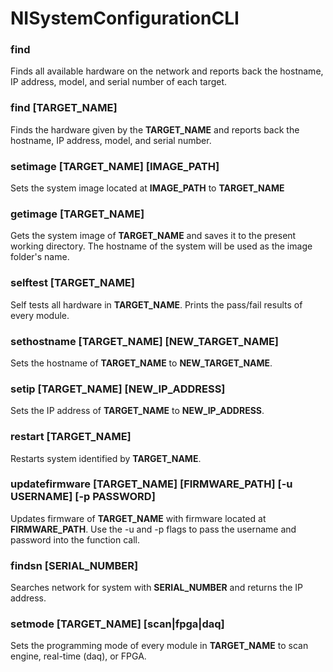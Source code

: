 # NISystemConfigurationCLI

### **find**

Finds all available hardware on the network and reports back the hostname, IP address, model, and serial number of each target.

### **find [TARGET_NAME]**

Finds the hardware given by the **TARGET_NAME** and reports back the hostname, IP address, model, and serial number.

### **setimage [TARGET_NAME] [IMAGE_PATH]**

Sets the system image located at **IMAGE_PATH** to **TARGET_NAME**

### **getimage [TARGET_NAME]**

Gets the system image of **TARGET_NAME** and saves it to the present working directory. The hostname of the system will be used as the image folder's name.

### **selftest [TARGET_NAME]**

Self tests all hardware in **TARGET_NAME**. Prints the pass/fail results of every module.

### **sethostname [TARGET_NAME] [NEW_TARGET_NAME]**

Sets the hostname of **TARGET_NAME** to **NEW_TARGET_NAME**.

### **setip [TARGET_NAME] [NEW_IP_ADDRESS]**

Sets the IP address of **TARGET_NAME** to **NEW_IP_ADDRESS**.

### **restart [TARGET_NAME]**

Restarts system identified by **TARGET_NAME**.

### **updatefirmware [TARGET_NAME] [FIRMWARE_PATH] [-u USERNAME] [-p PASSWORD]**

Updates firmware of **TARGET_NAME** with firmware located at **FIRMWARE_PATH**. Use the -u and -p flags to pass the username and password into the function call.

### **findsn [SERIAL_NUMBER]**

Searches network for system with **SERIAL_NUMBER** and returns the IP address.

### **setmode [TARGET_NAME] [scan|fpga|daq]**

Sets the programming mode of every module in **TARGET_NAME** to scan engine, real-time (daq), or FPGA.